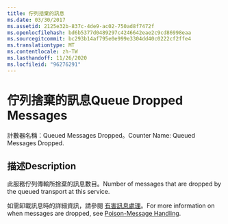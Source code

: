 ```yaml
---
title: 佇列捨棄的訊息
ms.date: 03/30/2017
ms.assetid: 2125e32b-837c-4de9-ac02-750ad8f7472f
ms.openlocfilehash: bd6b5377d0489297c4246642eae2c9cd86998eaa
ms.sourcegitcommit: bc293b14af795e0e999e3304dd40c0222cf2ffe4
ms.translationtype: MT
ms.contentlocale: zh-TW
ms.lasthandoff: 11/26/2020
ms.locfileid: "96276291"
---
```

# <a name="queue-dropped-messages"></a><span data-ttu-id="54f26-102">佇列捨棄的訊息</span><span class="sxs-lookup"><span data-stu-id="54f26-102">Queue Dropped Messages</span></span>

<span data-ttu-id="54f26-103">計數器名稱：Queued Messages Dropped。</span><span class="sxs-lookup"><span data-stu-id="54f26-103">Counter Name: Queued Messages Dropped.</span></span>  
  
## <a name="description"></a><span data-ttu-id="54f26-104">描述</span><span class="sxs-lookup"><span data-stu-id="54f26-104">Description</span></span>  

 <span data-ttu-id="54f26-105">此服務佇列傳輸所捨棄的訊息數目。</span><span class="sxs-lookup"><span data-stu-id="54f26-105">Number of messages that are dropped by the queued transport at this service.</span></span>  
  
 <span data-ttu-id="54f26-106">如需卸載訊息時的詳細資訊，請參閱 [有害訊息處理](../../feature-details/poison-message-handling.md)。</span><span class="sxs-lookup"><span data-stu-id="54f26-106">For more information on when messages are dropped, see [Poison-Message Handling](../../feature-details/poison-message-handling.md).</span></span>
